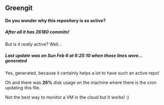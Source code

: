 ## Greengit

#### Do you wonder why this repository is so active?

##### After all it has 26180 commits!

But is it *really* active? Well...

##### Last update was on Sun Feb 6 at 6:25:10 when those lines were... generated

Yes, generated, because it certainly helps a lot to have such an active repo!

Oh and there was **26%** disk usage on the machine
where there is the cron updating this file.

Not the best way to monitor a VM in the cloud but it works! :)
